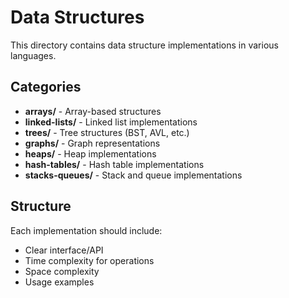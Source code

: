# Data Structures

This directory contains data structure implementations in various languages.

## Categories

- **arrays/** - Array-based structures
- **linked-lists/** - Linked list implementations
- **trees/** - Tree structures (BST, AVL, etc.)
- **graphs/** - Graph representations
- **heaps/** - Heap implementations
- **hash-tables/** - Hash table implementations
- **stacks-queues/** - Stack and queue implementations

## Structure

Each implementation should include:
- Clear interface/API
- Time complexity for operations
- Space complexity
- Usage examples
